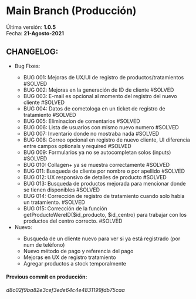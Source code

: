 # Main Branch (Producción)
Última versión: <b>1.0.5</b><br>
Fecha: <b>21-Agosto-2021</b><br>

<h2>CHANGELOG:</h2>
<ul>
  <li>Bug Fixes:</li>
    <ul>
      <li>BUG 001: Mejoras de UX/UI de registro de productos/tratamientos #SOLVED</li>
      <li>BUG 002: Mejoras en la generación de ID de cliente #SOLVED</li>
      <li>BUG 003: E-mail es opcional al momento del registro del nuevo cliente #SOLVED</li>
      <li>BUG 004: Datos de cometologa en un ticket de registro de tratamiento #SOLVED</li>
      <li>BUG 005: Eliminacion de comentarios #SOLVED</li>
      <li>BUG 006: Lista de usuarios con mismo nuevo numero #SOLVED</li>
      <li>BUG 007: Inventario donde no mostraba nada #SOLVED</li>
      <li>BUG 008: Correo opcional en registro de nuevo cliente, UI diferencia entre campos optionals y required #SOLVED</li>
      <li>BUG 009: Formularios ya no se autocompletan solos (inputs) #SOLVED</li>
      <li>BUG 010: Collagen+ ya se muestra correctamente #SOLVED</li>
      <li>BUG 011: Busqueda de cliente por nombre o por apellido #SOLVED</li>
      <li>BUG 012: UX responsivo de detalles de producto #SOLVED</li>
      <li>BUG 013: Busqueda de productos mejorada para mencionar donde se tienen disponibles #SOLVED</li>
      <li>BUG 014: Corrección de registro de tratamiento cuando solo habia un tratamiento. #SOLVED</li>
      <li>BUG 015: Corrección de la función getProductoWereID($id_producto, $id_centro) para trabajar con los productos del centro correcto. #SOLVED</li>
   </ul>
  <li>Nuevo:</li>
    <ul>
      <li>Busqueda de un cliente nuevo para ver si ya está registrado (por num de teléfono)</li>
      <li>Nuevo método de pago y referencia del pago</li>
      <li>Mejoras en UX de registro tratamiento</li>
      <li>Agregar productos a stock temporalmente</li>
   </ul>
 </ul>
 
 
<h4>Previous commit en producción:</h4>
<i>d8c02f9ba82e3cef3ede64c4e4831199fdb75caa</i>
